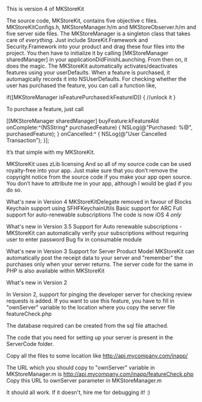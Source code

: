 This is version 4 of MKStoreKit

The source code, MKStoreKit, contains five objective c files. MKStoreKitConfigs.h, MKStoreManager.h/m and MKStoreObserver.h/m and five server side files. The MKStoreManager is a singleton class that takes care of *everything*. Just include StoreKit.Framework and Security.Framework into your product and drag these four files into the project. You then have to initialize it by calling [MKStoreManager sharedManager] in your applicationDidFinishLaunching. From then on, it does the magic. The MKStoreKit automatically activates/deactivates features using your userDefaults. When a feature is purchased, it automagically records it into NSUserDefaults. For checking whether the user has purchased the feature, you can call a function like,

if([MKStoreManager isFeaturePurchased:kFeatureID])
{
//unlock it
}

To purchase a feature, just call

[[MKStoreManager sharedManager] buyFeature:kFeatureAId 
                                onComplete:^(NSString* purchasedFeature)
 {
     NSLog(@"Purchased: %@", purchasedFeature);
 }
                               onCancelled:^
 {
     NSLog(@"User Cancelled Transaction");
 }];

It’s that simple with my MKStoreKit. 

MKStoreKit uses zLib licensing
And so all of my source code can be used royalty-free into your app. Just make sure that you don’t remove the copyright notice from the source code if you make your app open source. You don’t have to attribute me in your app, although I would be glad if you do so.

What's new in Version 4
MKStoreKitDelegate removed in favour of Blocks
Keychain support using SFHFKeychainUtils
Basic support for ARC
Full support for auto-renewable subscriptions
The code is now iOS 4 *only*

What's new in Version 3.5
Support for Auto renewable subscriptions
	-MKStoreKit can automatically verify your subscriptions without requiring user to enter password
Bug fix in consumable module

What's new in Version 3
Support for Server Product Model
MKStoreKit can automatically post the receipt data to your server
and "remember" the purchases only when your server returns.
The server code for the same in PHP is also available within MKStoreKit

What's new in Version 2

In Version 2, support for pinging the developer server for checking review requests is added. If you want to use this feature, you have to fill in "ownServer" variable to the location where you copy the server file featureCheck.php

The database required can be created from the sql file attached.

The code that you need for setting up your server is present in the ServerCode folder. 

Copy all the files to some location like
http://api.mycompany.com/inapp/

The URL which you should copy to "ownServer" variable in MKStoreManager.m is http://api.mycompany.com/inapp/featureCheck.php
Copy this URL to ownServer parameter in MKStoreManager.m

It should all work. If it doesn't, hire me for debugging it! :)

